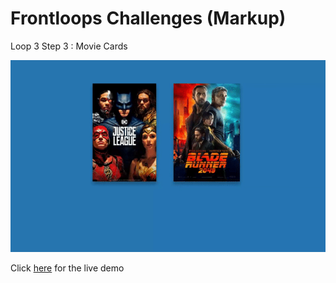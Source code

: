 # Frontloops Challenges (Markup)

Loop 3 Step 3 : Movie Cards

![preview image](./design/preview.gif "Click below for live demo")

Click [here](https://zathio.github.io/frontloops-challenges/markup-challenges/loop3-step3/) for the live demo